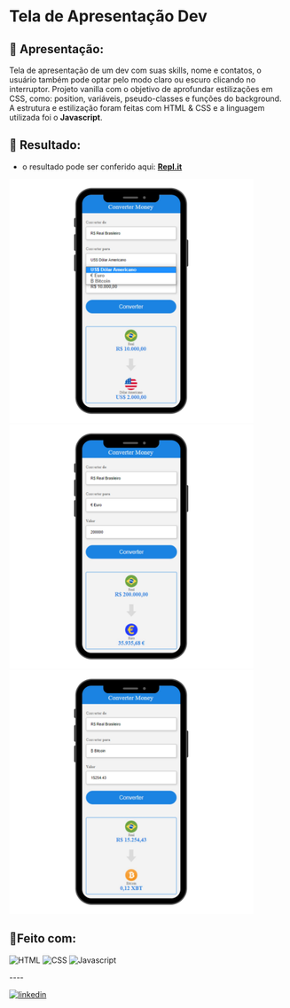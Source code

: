 # Tela de Apresentação Dev

## 📝 Apresentação:
Tela de apresentação de um dev com suas skills, nome e contatos, o usuário também pode optar pelo modo claro ou escuro clicando no interruptor.
Projeto vanilla com o objetivo de aprofundar estilizações em CSS, como: position, variáveis, pseudo-classes e funções do background.
A estrutura e estilização foram feitas com HTML & CSS e a linguagem utilizada foi o **Javascript**.

## 🎨 Resultado:
- o resultado pode ser conferido aqui: [**Repl.it**](https://iuriluna.github.io/tela-apresentacao-dev/) 
<img src="https://github.com/iuriluna/Conversor-de-Moedas/blob/master/assets/dolar-americano.jpeg?raw=true" width="440px">
<img src="https://github.com/iuriluna/Conversor-de-Moedas/blob/master/assets/euro.jpeg?raw=true" width="440px" >
<img src="https://github.com/iuriluna/Conversor-de-Moedas/blob/master/assets/bitcoin.jpeg?raw=true" width="440px">

## 🔨Feito com:

<p>
<img src="https://img.shields.io/badge/HTML5-E34F26?style=for-the-badge&logo=html5&logoColor=white" alt="HTML">
<img src="https://img.shields.io/badge/CSS3-1572B6?style=for-the-badge&logo=css3&logoColor=white" alt="CSS">
<img src="https://img.shields.io/badge/JavaScript-F7DF1E?style=for-the-badge&logo=javascript&logoColor=black" alt="Javascript">
<p/>
----

[![linkedin](https://img.shields.io/badge/LinkedIn-0077B5?style=for-the-badge&logo=linkedin&logoColor=white)](https://www.linkedin.com/in/iuri-klimaschenski-luna/)
